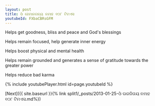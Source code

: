 ```yaml
---
layout: post
title: ଓଁ ହେମାନଗନ୍ୟ ନମାହ ୧୦୮ ଟିମଏସ
youtubeId: FXbaCBRsGFM
---
```

 
 
Helps get goodness, bliss and peace and God's blessings
 
Helps remain focused, help generate inner energy 
 
Helps boost physical and mental health 
 
Helps remain grounded and generates a sense of gratitude towards the greater power 
 
Helps reduce bad karma
 
 
 
 


{% include youtubePlayer.html id=page.youtubeId %}
 
[Next]({{ site.baseurl }}{% link  split1/_posts/2013-01-25-ଓଁ ଊରଜିତାୟ ନମାହ ୧୦୮ ଟିମଏସ.md%})
 
